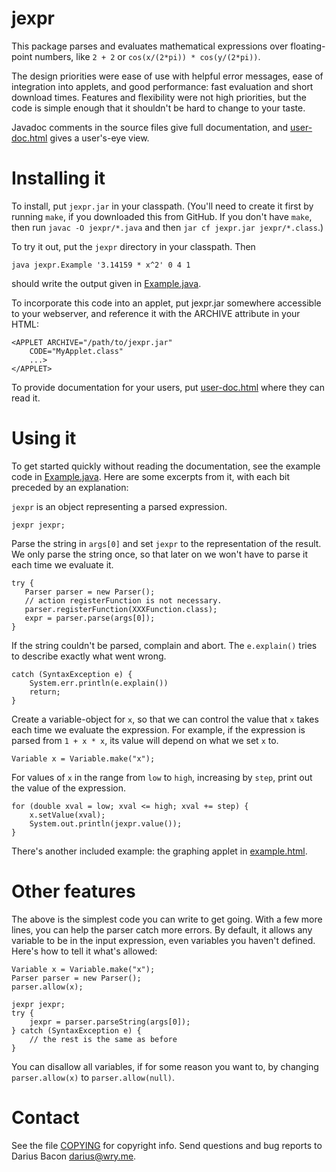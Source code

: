 jexpr
====

This package parses and evaluates mathematical expressions over
floating-point numbers, like `2 + 2` or `cos(x/(2*pi)) * cos(y/(2*pi))`.

The design priorities were ease of use with helpful error messages,
ease of integration into applets, and good performance: fast
evaluation and short download times.  Features and flexibility were
not high priorities, but the code is simple enough that it shouldn't
be hard to change to your taste.

Javadoc comments in the source files give full documentation, and
[user-doc.html](doc/user-doc.html) gives a user's-eye
view.


Installing it
=============

To install, put `jexpr.jar` in your classpath. (You'll need to create
it first by running `make`, if you downloaded this from GitHub. If you
don't have `make`, then run `javac -O jexpr/*.java` and then `jar cf
jexpr.jar jexpr/*.class`.)

To try it out, put the `jexpr` directory in your classpath.  Then

	java jexpr.Example '3.14159 * x^2' 0 4 1

should write the output given in
[Example.java](jexpr/Example.java).

To incorporate this code into an applet, put jexpr.jar somewhere
accessible to your webserver, and reference it with the ARCHIVE
attribute in your HTML:

	<APPLET ARCHIVE="/path/to/jexpr.jar"
		CODE="MyApplet.class"
		...>
	</APPLET>

To provide documentation for your users, put
[user-doc.html](doc/user-doc.html) where they can read it.


Using it
========

To get started quickly without reading the documentation, see the
example code in [Example.java](jexpr/Example.java).
Here are some excerpts from it, with each bit preceded by an
explanation:

`jexpr` is an object representing a parsed expression.

    jexpr jexpr;

Parse the string in `args[0]` and set `jexpr` to the representation of
the result.  We only parse the string once, so that later on we won't
have to parse it each time we evaluate it.

    try { 
       Parser parser = new Parser();
       // action registerFunction is not necessary.
       parser.registerFunction(XXXFunction.class);
       expr = parser.parse(args[0]);
    }

If the string couldn't be parsed, complain and abort.  The `e.explain()`
tries to describe exactly what went wrong.

    catch (SyntaxException e) {
        System.err.println(e.explain())
        return;
    }

Create a variable-object for `x`, so that we can control the value that
`x` takes each time we evaluate the expression.  For example, if the 
expression is parsed from `1 + x * x`, its value will depend on what
we set `x` to.
      
    Variable x = Variable.make("x");

For values of `x` in the range from `low` to `high`, increasing by
`step`, print out the value of the expression.

    for (double xval = low; xval <= high; xval += step) {
        x.setValue(xval);
        System.out.println(jexpr.value());
    }

There's another included example: the graphing applet in
[example.html](example/example.html).


Other features
==============

The above is the simplest code you can write to get going.  With a few
more lines, you can help the parser catch more errors.  By default, it
allows any variable to be in the input expression, even variables you
haven't defined.  Here's how to tell it what's allowed:

    Variable x = Variable.make("x");
    Parser parser = new Parser();
    parser.allow(x);

    jexpr jexpr;
    try {
        jexpr = parser.parseString(args[0]); 
    } catch (SyntaxException e) {
        // the rest is the same as before
    }

You can disallow all variables, if for some reason you want to, by
changing `parser.allow(x)` to `parser.allow(null)`.


Contact
=======

See the file [COPYING](COPYING) for copyright info.
Send questions and bug reports to Darius Bacon <darius@wry.me>.
